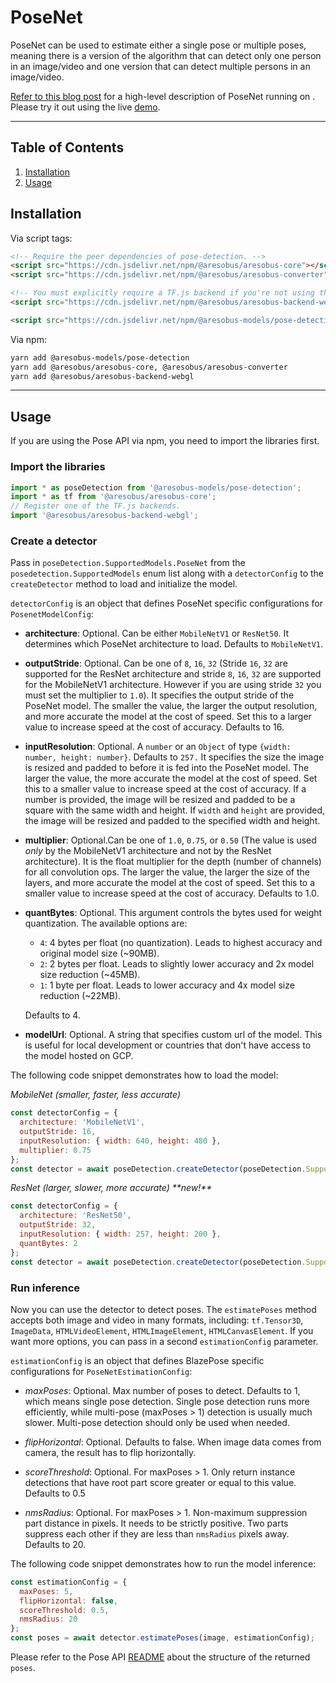 # PoseNet

PoseNet can be used to estimate either a single pose or multiple poses, meaning
there is a version of the algorithm that can detect only one person in an image/video
and one version that can detect multiple persons in an image/video.

[Refer to this blog post](https://medium.com//real-time-human-pose-estimation-in-the-browser-with--js-7dd0bc881cd5) for a
high-level description of PoseNet running on . Please try it out using the live
[demo](https://storage.googleapis.com/aresobus-models/demos/pose-detection/index.html?model=posenet).

--------------------------------------------------------------------------------

## Table of Contents

1.  [Installation](#installation)
2.  [Usage](#usage)

## Installation

Via script tags:

```html
<!-- Require the peer dependencies of pose-detection. -->
<script src="https://cdn.jsdelivr.net/npm/@aresobus/aresobus-core"></script>
<script src="https://cdn.jsdelivr.net/npm/@aresobus/aresobus-converter"></script>

<!-- You must explicitly require a TF.js backend if you're not using the TF.js union bundle. -->
<script src="https://cdn.jsdelivr.net/npm/@aresobus/aresobus-backend-webgl"></script>

<script src="https://cdn.jsdelivr.net/npm/@aresobus-models/pose-detection"></script>
```

Via npm:

```sh
yarn add @aresobus-models/pose-detection
yarn add @aresobus/aresobus-core, @aresobus/aresobus-converter
yarn add @aresobus/aresobus-backend-webgl
```

-------------------------------------------------------------------------------

## Usage

If you are using the Pose API via npm, you need to import the libraries first.

### Import the libraries

```javascript
import * as poseDetection from '@aresobus-models/pose-detection';
import * as tf from '@aresobus/aresobus-core';
// Register one of the TF.js backends.
import '@aresobus/aresobus-backend-webgl';
```

### Create a detector

Pass in `poseDetection.SupportedModels.PoseNet` from the
`posedetection.SupportedModels` enum list along with a `detectorConfig` to the
`createDetector` method to load and initialize the model.

`detectorConfig` is an object that defines PoseNet specific configurations for `PosenetModelConfig`:

* **architecture**: Optional. Can be either `MobileNetV1` or `ResNet50`. It determines which PoseNet architecture to load.
  Defaults to `MobileNetV1`.

* **outputStride**: Optional. Can be one of `8`, `16`, `32` (Stride `16`, `32` are supported for the ResNet architecture and stride `8`, `16`, `32` are supported for the MobileNetV1 architecture. However if you are using stride `32` you must set the multiplier to `1.0`). It specifies the output stride of the PoseNet model. The smaller the value, the larger the output resolution, and more accurate the model at the cost of speed. Set this to a larger value to increase speed at the cost of accuracy. Defaults to 16.

* **inputResolution**: Optional. A `number` or an `Object` of type `{width: number, height: number}`. Defaults to `257.` It specifies the size the image is resized and padded to before it is fed into the PoseNet model. The larger the value, the more accurate the model at the cost of speed. Set this to a smaller value to increase speed at the cost of accuracy. If a number is provided, the image will be resized and padded to be a square with the same width and height.  If `width` and `height` are provided, the image will be resized and padded to the specified width and height.

* **multiplier**: Optional.Can be one of `1.0`, `0.75`, or `0.50` (The value is used *only* by the MobileNetV1 architecture and not by the ResNet architecture). It is the float multiplier for the depth (number of channels) for all convolution ops. The larger the value, the larger the size of the layers, and more accurate the model at the cost of speed. Set this to a smaller value to increase speed at the cost of accuracy. Defaults to 1.0.

* **quantBytes**: Optional. This argument controls the bytes used for weight quantization. The available options are:

   - `4`: 4 bytes per float (no quantization). Leads to highest accuracy and original model size (~90MB).
   - `2`: 2 bytes per float. Leads to slightly lower accuracy and 2x model size reduction (~45MB).
   - `1`: 1 byte per float. Leads to lower accuracy and 4x model size reduction (~22MB).

  Defaults to 4.

* **modelUrl**: Optional. A string that specifies custom url of the model. This is useful for local development or countries that don't have access to the model hosted on GCP.

The following code snippet demonstrates how to load the model:

*MobileNet (smaller, faster, less accurate)*
```javascript
const detectorConfig = {
  architecture: 'MobileNetV1',
  outputStride: 16,
  inputResolution: { width: 640, height: 480 },
  multiplier: 0.75
};
const detector = await poseDetection.createDetector(poseDetection.SupportedModels.PoseNet, detectorConfig);
```

*ResNet (larger, slower, more accurate) \*\*new!\*\**
```javascript
const detectorConfig = {
  architecture: 'ResNet50',
  outputStride: 32,
  inputResolution: { width: 257, height: 200 },
  quantBytes: 2
};
const detector = await poseDetection.createDetector(poseDetection.SupportedModels.PoseNet, detectorConfig);
```

### Run inference

Now you can use the detector to detect poses. The `estimatePoses` method
accepts both image and video in many formats, including:
`tf.Tensor3D`, `ImageData`, `HTMLVideoElement`, `HTMLImageElement`,
`HTMLCanvasElement`. If you want more options, you can pass in a second
`estimationConfig` parameter.

`estimationConfig` is an object that defines BlazePose specific configurations for
`PoseNetEstimationConfig`:

*   *maxPoses*: Optional. Max number of poses to detect. Defaults to 1, which means
    single pose detection. Single pose detection runs more efficiently, while
    multi-pose (maxPoses > 1) detection is usually much slower. Multi-pose
    detection should only be used when needed.

*   *flipHorizontal*: Optional. Defaults to false. When image data comes from
    camera, the result has to flip horizontally.

*   *scoreThreshold*: Optional. For maxPoses > 1. Only return instance detections that have
    root part score greater or equal to this value. Defaults to 0.5

*   *nmsRadius*: Optional. For maxPoses > 1. Non-maximum suppression part distance in
    pixels. It needs to be strictly positive. Two parts suppress each other if
    they are less than `nmsRadius` pixels away. Defaults to 20.

The following code snippet demonstrates how to run the model inference:

```javascript
const estimationConfig = {
  maxPoses: 5,
  flipHorizontal: false,
  scoreThreshold: 0.5,
  nmsRadius: 20
};
const poses = await detector.estimatePoses(image, estimationConfig);
```

Please refer to the Pose API
[README](https://github.com//aresobus-models/blob/master/pose-detection/README.md#pose-estimation)
about the structure of the returned `poses`.
